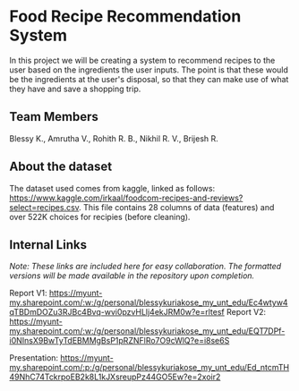 # Food Recipe Recommendation System
In this project we will be creating a system to recommend recipes to the user based on the ingredients the user inputs. 
The point is that these would be the ingredients at the user's disposal, so that they can make use of what they have and save a shopping trip.

## Team Members
Blessy K., Amrutha V., Rohith R. B., Nikhil R. V., Brijesh R.

## About the dataset
The dataset used comes from kaggle, linked as follows: https://www.kaggle.com/irkaal/foodcom-recipes-and-reviews?select=recipes.csv.
This file contains 28 columns of data (features) and over 522K choices for recipies (before cleaning).

## Internal Links
_Note: These links are included here for easy collaboration. The formatted versions will be made available in the repository upon completion._

Report V1: https://myunt-my.sharepoint.com/:w:/g/personal/blessykuriakose_my_unt_edu/Ec4wtyw4qTBDmDOZu3RJBc4Bvq-wvi0pzvHLlj4ekJRM0w?e=rltesf
Report V2: https://myunt-my.sharepoint.com/:w:/g/personal/blessykuriakose_my_unt_edu/EQT7DPf-i0NInsX9BwTyTdEBMMgBsP1pRZNFlRo7O9cWlQ?e=i8se6S

Presentation: https://myunt-my.sharepoint.com/:p:/g/personal/blessykuriakose_my_unt_edu/Ed_ntcmTH49NhC74TckrpoEB2k8L1kJXsreupPz44GO5Ew?e=2xoir2
